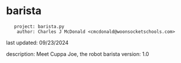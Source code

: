 # barista

       project: barista.py
        author: Charles J McDonald <cmcdonald@woonsocketschools.com>
  last updated: 09/23/2024

   description: Meet Cuppa Joe, the robot barista
       version: 1.0
